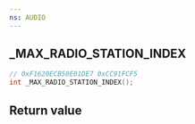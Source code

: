 ```yaml
---
ns: AUDIO
---
```

## _MAX_RADIO_STATION_INDEX

```c
// 0xF1620ECB50E01DE7 0xCC91FCF5
int _MAX_RADIO_STATION_INDEX();
```


## Return value
